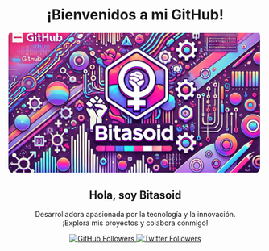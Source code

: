 

<!--
**bitasoid/BitasoiD** is a ✨ _special_ ✨ repository because its `README.md` (this file) appears on your GitHub profile.

Here are some ideas to get you started:

- 🔭 I’m currently working on ...
- 🌱 I’m currently learning ...
- 👯 I’m looking to collaborate on ...
- 🤔 I’m looking for help with ...
- 💬 Ask me about ...
- 📫 How to reach me: ...
- 😄 Pronouns: ...
- ⚡ Fun fact: ...
-->
# <div align="center"> ¡Bienvenidos a mi GitHub!
![Bitasoid](https://github.com/bitasoid/BitasoiD/blob/main/imagen%20github.png)
 </div>
<div align="center">
    <h2>Hola, soy Bitasoid</h2>
    <p>
        Desarrolladora apasionada por la tecnología y la innovación.
        <br>
        ¡Explora mis proyectos y colabora conmigo!
    </p>
    <a href="https://github.com/bitasoid" target="_blank">
        <img src="https://img.shields.io/github/followers/bitasoid?label=Follow&style=social" alt="GitHub Followers">
    </a>
    <a href="https://twitter.com/bitasoid" target="_blank">
        <img src="https://img.shields.io/twitter/follow/bitasoid?label=Follow&style=social" alt="Twitter Followers">
    </a>
</div>
